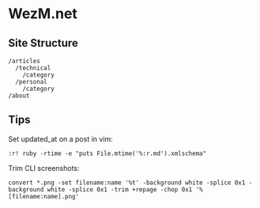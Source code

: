 WezM.net
========

Site Structure
--------------

    /articles
      /technical
        /category
      /personal
        /category
    /about

Tips
----

Set updated_at on a post in vim:

    :r! ruby -rtime -e "puts File.mtime('%:r.md').xmlschema"

Trim CLI screenshots:

    convert *.png -set filename:name '%t' -background white -splice 0x1 -background white -splice 0x1 -trim +repage -chop 0x1 '%[filename:name].png'

